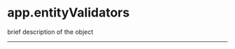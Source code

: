 # app.entityValidators

brief description of the object

------------------------------------------------------------------------
